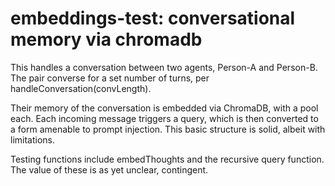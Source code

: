 # embeddings-test: conversational memory via chromadb
This handles a conversation between two agents, Person-A and Person-B.
The pair converse for a set number of turns, per handleConversation(convLength).

Their memory of the conversation is embedded via ChromaDB, with a pool each.
Each incoming message triggers a query, which is then converted to a form amenable to prompt injection.
This basic structure is solid, albeit with limitations.

Testing functions include embedThoughts and the recursive query function.
The value of these is as yet unclear, contingent.
